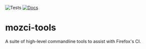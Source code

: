 ![Tests](https://github.com/mozilla/mozci-tools/actions/workflows/test.yml/badge.svg)
[![Docs](https://readthedocs.org/projects/mozci-tools/badge/?version=latest)](https://mozci-tools.readthedocs.io/en/latest/?badge=latest)

# mozci-tools

A suite of high-level commandline tools to assist with Firefox's CI.
